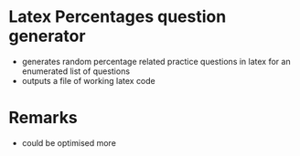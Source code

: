 # Latex Percentages question generator
* generates random percentage related practice questions in latex for an enumerated list of questions
* outputs a file of working latex code

# Remarks
* could be optimised more

